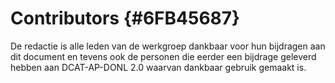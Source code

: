 # Contributors  {#6FB45687}
De redactie is alle leden van de werkgroep dankbaar voor hun bijdragen aan dit document en tevens ook de personen die eerder een bijdrage geleverd hebben aan DCAT-AP-DONL 2.0 waarvan dankbaar gebruik gemaakt is. 
